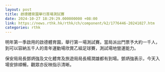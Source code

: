```yaml
---
layout: post
title: 啟德體育園舉行首場測試賽
date: 2024-10-27 18:29:29.000000000 +08:00
link: https://news.rthk.hk/rthk/ch/component/k2/1776446-20241027.htm
categories: rthk
---
```


明年第一季啟用的啟德體育園，舉行第一場測試賽。當局派出門票予大約一千人，到可以容納五千人的青年運動場欣賞乙組足球賽，測試場地營運能力。

保安局局長鄧炳強及文化體育及旅遊局局長楊潤雄都有到場。鄧炳強表示，今天入場安排順暢，觀眾亦反映指示清晰。
